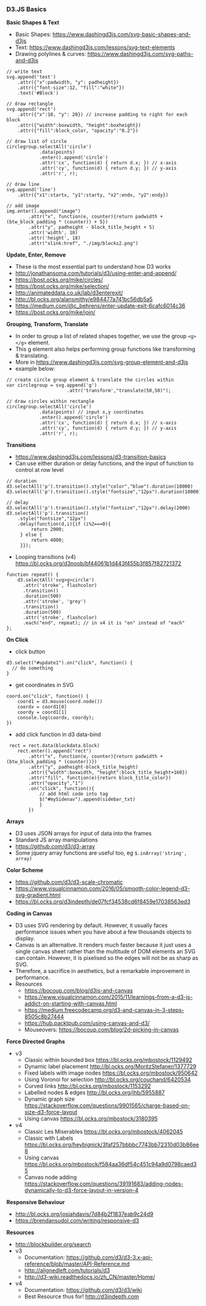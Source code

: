 ### D3.JS Basics

__Basic Shapes & Text__
  * Basic Shapes: https://www.dashingd3js.com/svg-basic-shapes-and-d3js
  * Text: https://www.dashingd3js.com/lessons/svg-text-elements
  * Drawing polylines & curves: https://www.dashingd3js.com/svg-paths-and-d3js

```
// write text
svg.append('text')
    .attr({"x":padwidth, "y": padheight})
    .attr({"font-size":12, "fill":"white"})
    .text('#Block')

// draw rectangle
svg.append('rect')
    .attr({"x":10, "y": 20}) // increase padding to right for each block
    .attr({"width":boxwidth, "height":boxheight})
    .attr({"fill":block_color, "opacity":"0.2"})

// draw list of circle
circlegroup.selectAll('circle')
            .data(points)
            .enter().append('circle')
            .attr('cx', function(d) { return d.x; }) // x-axis
            .attr('cy', function(d) { return d.y; }) // y-axis
            .attr('r', r);

// draw line
svg.append('line')
    .attr({"x1":startx, "y1":starty, "x2":endx, "y2":endy})

// add image
img.enter().append("image")
        .attr("x", function(e, counter){return padwidth + (btw_block_padding * (counter)) + 5})
        .attr("y", padheight - block_title_height + 5)
        .attr('width', 18)
        .attr('height', 18)
        .attr("xlink:href", "./img/blocks2.png")
```

__Update, Enter, Remove__
  
  * These is the most essential part to understand how D3 works
  * http://jonathansoma.com/tutorials/d3/using-enter-and-append/
  * https://bost.ocks.org/mike/circles/
  * https://bost.ocks.org/mike/selection/
  * http://animateddata.co.uk/lab/d3enterexit/
  * http://bl.ocks.org/alansmithy/e984477a741bc56db5a5
  * https://medium.com/@c_behrens/enter-update-exit-6cafc6014c36
  * https://bost.ocks.org/mike/join/

__Grouping, Transform, Translate__

  * In order to group a list of related shapes together, we use the group `<g></g>` element.
  * This g element also helps performing group functions like transforming & translating.
  * More in https://www.dashingd3js.com/svg-group-element-and-d3js
  * example below:
```
// create circle group element & translate the circles within
var circlegroup = svg.append('g')
                      .attr('transform',"translate(50,50)");

// draw circles within rectangle
circlegroup.selectAll('circle')
            .data(points) // input x,y coordinates
            .enter().append('circle')
            .attr('cx', function(d) { return d.x; }) // x-axis
            .attr('cy', function(d) { return d.y; }) // y-axis
            .attr('r', r);
```

__Transitions__
  * https://www.dashingd3js.com/lessons/d3-transition-basics
  * Can use either duration or delay functions, and the input of function to control at row level
```
// duration
d3.selectAll('p').transition().style("color","blue").duration(10000)
d3.selectAll('p').transition().style("fontsize","12px").duration(10000)

// delay
d3.selectAll('p').transition().style("fontsize","12px").delay(2000)
d3.selectAll('p').transition()
    .style("fontsize","12px")
    .delay(function(d,i){if (i%2===0){
         return 2000;
     } else {
         return 4000;
     }});
```
  * Looping transitions (v4) https://bl.ocks.org/d3noob/bf44061b1d443f455b3f857f82721372

```
function repeat() {
    d3.selectAll('svg>g>circle')
      .attr('stroke', flashcolor)
      .transition()      
      .duration(500)     
      .attr('stroke', 'grey')
      .transition()      
      .duration(500)     
      .attr('stroke', flashcolor)
      .each("end", repeat); // in v4 it is "on" instead of "each"
};
```

__On Click__
  * click button
```
d3.select("#update1").on("click", function() {
  // do something
}
```

  * get coordinates in SVG

```var coord = d3.select("svg");
coord.on("click", function() {
    coord1 = d3.mouse(coord.node())
    coordx = coord1[0]
    coordy = coord1[1]
    console.log(coordx, coordy);
})
```
  * add click function in d3 data-bind
```
 rect = rect.data(blockdata.block)
    rect.enter().append("rect")
        .attr("x", function(e, counter){return padwidth + (btw_block_padding * (counter))})
        .attr("y", padheight-block_title_height)
        .attr({"width":boxwidth, "height":block_title_height+160})
        .attr("fill", function(e){return block_title_color})
        .attr("opacity","1")
        .on("click", function(){
            // add html code into tag
            $("#mySidenav").append(sidebar_txt)
            }
        })
```


__Arrays__
  * D3 uses JSON arrays for input of data into the frames
  * Standard JS array manipulations
  * https://github.com/d3/d3-array
  * Some jquery array functions are useful too, eg `$.inArray('string', array)`

__Color Scheme__

  * https://github.com/d3/d3-scale-chromatic
  * https://www.visualcinnamon.com/2016/05/smooth-color-legend-d3-svg-gradient.html
  * https://bl.ocks.org/d3indepth/de07fcf34538cd6f8459e17038563ed3

__Coding in Canvas__
  * D3 uses SVG rendering by default. However, it usually faces performance issues when you have about a few thousands objects to display.
  * Canvas is an alternative. It renders much faster because it just uses a single canvas sheet rather than the multitude of DOM elements
  an SVG can contain. However, it is pixelised so the edges will not be as sharp as SVG.
  * Therefore, a sacrifice in aesthetics, but a remarkable improvement in performance.
  * Resources
    * https://bocoup.com/blog/d3js-and-canvas
    * https://www.visualcinnamon.com/2015/11/learnings-from-a-d3-js-addict-on-starting-with-canvas.html
    * https://medium.freecodecamp.org/d3-and-canvas-in-3-steps-8505c8b27444
    * https://hub.packtpub.com/using-canvas-and-d3/
    * Mouseovers: https://bocoup.com/blog/2d-picking-in-canvas

__Force Directed Graphs__

 * v3
    * Classic within bounded box https://bl.ocks.org/mbostock/1129492
    * Dynamic label placement http://bl.ocks.org/MoritzStefaner/1377729
    * Fixed labels with image nodes https://bl.ocks.org/mbostock/950642
    * Using Voronoi for selection http://bl.ocks.org/couchand/6420534
    * Curved links http://bl.ocks.org/mbostock/1153292
    * Labelled nodes & edges http://bl.ocks.org/jhb/5955887
    * Dynamic graph size https://stackoverflow.com/questions/9901565/charge-based-on-size-d3-force-layout
    * Using canvas https://bl.ocks.org/mbostock/3180395
 * v4
    * Classic Les Miserables https://bl.ocks.org/mbostock/4062045
    * Classic with Labels https://bl.ocks.org/heybignick/3faf257bbbbc7743bb72310d03b86ee8
    * Using canvas https://bl.ocks.org/mbostock/f584aa36df54c451c94a9d0798caed35
    * Canvas node adding https://stackoverflow.com/questions/39191683/adding-nodes-dynamically-to-d3-force-layout-in-version-4

__Responsive Behaviour__

  * http://bl.ocks.org/josiahdavis/7d84b2f1837eab9c24d9
  * https://brendansudol.com/writing/responsive-d3

 __Resources__

  * http://blockbuilder.org/search
  * v3 
    * Documentation: https://github.com/d3/d3-3.x-api-reference/blob/master/API-Reference.md
    * http://alignedleft.com/tutorials/d3
    * http://d3-wiki.readthedocs.io/zh_CN/master/Home/
  * v4
    * Documentation: https://github.com/d3/d3/wiki
    * Best Resource thus for! http://d3indepth.com